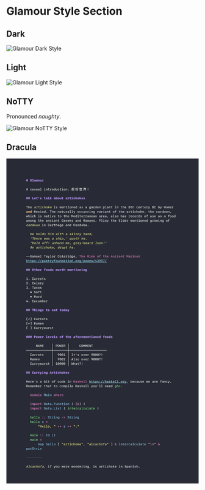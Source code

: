 # Glamour Style Section

## Dark

![Glamour Dark Style](https://github.com/charmbracelet/glamour/raw/master/styles/gallery/dark.png)

## Light

![Glamour Light Style](https://github.com/charmbracelet/glamour/raw/master/styles/gallery/light.png)

## NoTTY

Pronounced _naughty_.

![Glamour NoTTY Style](https://github.com/charmbracelet/glamour/raw/master/styles/gallery/notty.png)

## Dracula

![Dracula Style](https://github.com/charmbracelet/glamour/raw/master/styles/gallery/dracula.png)
